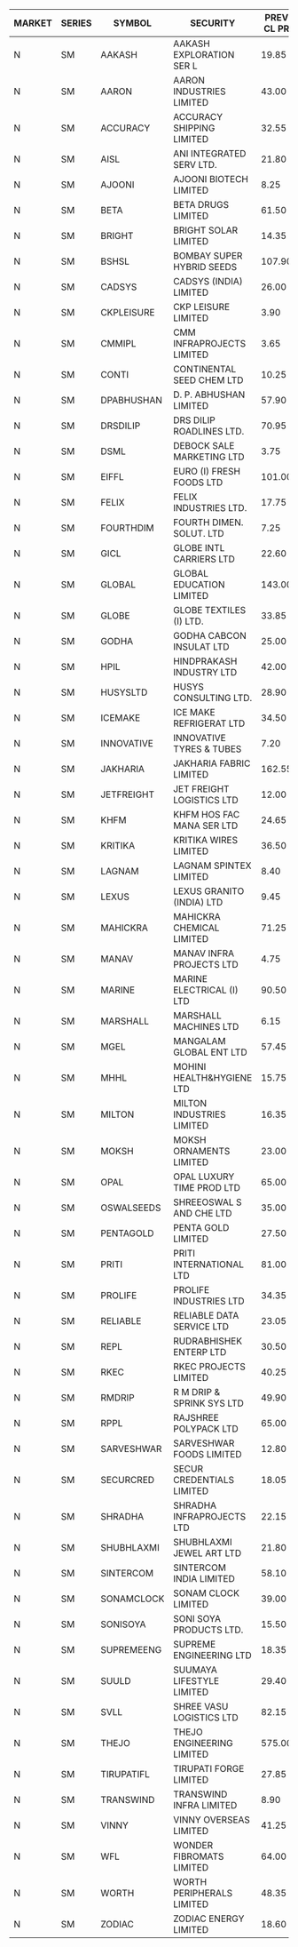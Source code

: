 


| MARKET | SERIES | SYMBOL | SECURITY | PREV CL PR | OPEN PRICE | HIGH PRICE | LOW PRICE | CLOSE PRICE | NET TRDVAL | NET TRDQTY | CORP IND | HI 52 WK | LO 52 WK |
| ----- | ----- | ----- | ----- | ----- | ----- | ----- | ----- | ----- | ----- | ----- | ----- | ----- | ----- |
| N | SM | AAKASH | AAKASH EXPLORATION SER L | 19.85 | 20.80 | 20.80 | 20.80 | 20.80 | 62400.00 | 3000 |  | 87.80 | 13.95 |
| N | SM | AARON | AARON INDUSTRIES LIMITED | 43.00 | 43.35 | 43.35 | 43.35 | 43.35 | 143055.00 | 3300 |  | 53.50 | 40.00 |
| N | SM | ACCURACY | ACCURACY SHIPPING LIMITED | 32.55 | 33.45 | 34.15 | 33.00 | 34.00 | 648400.00 | 19200 |  | 56.75 | 12.35 |
| N | SM | AISL | ANI INTEGRATED SERV LTD. | 21.80 | 20.75 | 20.75 | 20.75 | 20.75 | 24900.00 | 1200 |  | 41.75 | 14.30 |
| N | SM | AJOONI | AJOONI BIOTECH LIMITED | 8.25 | 8.30 | 8.35 | 7.90 | 8.35 | 163600.00 | 20000 |  | 14.45 | 6.35 |
| N | SM | BETA | BETA DRUGS LIMITED | 61.50 | 61.85 | 61.85 | 61.00 | 61.50 | 147480.00 | 2400 |  | 105.50 | 37.00 |
| N | SM | BRIGHT | BRIGHT SOLAR LIMITED | 14.35 | 14.50 | 14.50 | 13.65 | 13.65 | 255300.00 | 18000 |  | 19.90 | 4.70 |
| N | SM | BSHSL | BOMBAY SUPER HYBRID SEEDS | 107.90 | 107.50 | 107.50 | 107.50 | 107.50 | 129000.00 | 1200 |  | 134.05 | 85.70 |
| N | SM | CADSYS | CADSYS (INDIA) LIMITED | 26.00 | 26.00 | 26.00 | 24.70 | 24.75 | 302900.00 | 12000 |  | 54.00 | 15.50 |
| N | SM | CKPLEISURE | CKP LEISURE LIMITED | 3.90 | 3.90 | 3.90 | 3.90 | 3.90 | 46800.00 | 12000 |  | 7.55 | 3.30 |
| N | SM | CMMIPL | CMM INFRAPROJECTS LIMITED | 3.65 | 3.50 | 3.50 | 3.50 | 3.50 | 10500.00 | 3000 |  | 9.25 | 2.45 |
| N | SM | CONTI | CONTINENTAL SEED CHEM LTD | 10.25 | 9.75 | 10.60 | 9.75 | 10.60 | 200646.60 | 19998 |  | 102.20 | 9.10 |
| N | SM | DPABHUSHAN | D. P. ABHUSHAN LIMITED | 57.90 | 58.00 | 59.50 | 58.00 | 59.00 | 938000.00 | 16000 |  | 74.25 | 37.50 |
| N | SM | DRSDILIP | DRS DILIP ROADLINES LTD. | 70.95 | 73.00 | 73.00 | 70.95 | 70.95 | 3137200.00 | 43200 |  | 78.00 | 65.50 |
| N | SM | DSML | DEBOCK SALE MARKETING LTD | 3.75 | 3.60 | 3.60 | 3.60 | 3.60 | 21600.00 | 6000 |  | 8.45 | 3.55 |
| N | SM | EIFFL | EURO (I) FRESH FOODS LTD | 101.00 | 101.00 | 101.30 | 101.00 | 101.30 | 323640.00 | 3200 |  | 131.00 | 71.00 |
| N | SM | FELIX | FELIX INDUSTRIES LTD. | 17.75 | 18.40 | 18.60 | 18.40 | 18.55 | 222000.00 | 12000 |  | 18.60 | 10.80 |
| N | SM | FOURTHDIM | FOURTH DIMEN. SOLUT. LTD | 7.25 | 7.60 | 7.60 | 7.45 | 7.60 | 90550.00 | 12000 |  | 24.00 | 5.30 |
| N | SM | GICL | GLOBE INTL CARRIERS LTD | 22.60 | 21.90 | 21.90 | 21.90 | 21.90 | 131400.00 | 6000 |  | 22.60 | 14.20 |
| N | SM | GLOBAL | GLOBAL EDUCATION LIMITED | 143.00 | 145.00 | 145.00 | 142.65 | 142.65 | 287650.00 | 2000 |  | 145.00 | 41.20 |
| N | SM | GLOBE | GLOBE TEXTILES (I) LTD. | 33.85 | 35.50 | 35.50 | 35.50 | 35.50 | 1775000.00 | 50000 |  | 35.50 | 18.00 |
| N | SM | GODHA | GODHA CABCON INSULAT LTD | 25.00 | 23.75 | 23.75 | 23.75 | 23.75 | 95000.00 | 4000 |  | 30.85 | 10.95 |
| N | SM | HPIL | HINDPRAKASH INDUSTRY LTD | 42.00 | 42.50 | 42.50 | 42.50 | 42.50 | 127500.00 | 3000 |  | 42.50 | 40.20 |
| N | SM | HUSYSLTD | HUSYS CONSULTING LTD. | 28.90 | 28.90 | 28.90 | 28.10 | 28.10 | 114000.00 | 4000 |  | 38.00 | 20.50 |
| N | SM | ICEMAKE | ICE MAKE REFRIGERAT LTD | 34.50 | 33.20 | 33.20 | 33.05 | 33.05 | 132500.00 | 4000 |  | 75.00 | 25.65 |
| N | SM | INNOVATIVE | INNOVATIVE TYRES & TUBES | 7.20 | 6.85 | 6.85 | 6.85 | 6.85 | 143850.00 | 21000 |  | 17.75 | 5.40 |
| N | SM | JAKHARIA | JAKHARIA FABRIC LIMITED | 162.55 | 160.00 | 160.00 | 160.00 | 160.00 | 384000.00 | 2400 |  | 207.00 | 160.00 |
| N | SM | JETFREIGHT | JET FREIGHT LOGISTICS LTD | 12.00 | 12.00 | 12.00 | 12.00 | 12.00 | 48000.00 | 4000 |  | 24.20 | 11.90 |
| N | SM | KHFM | KHFM HOS FAC MANA SER LTD | 24.65 | 24.95 | 25.00 | 24.95 | 25.00 | 149850.00 | 6000 |  | 36.40 | 22.20 |
| N | SM | KRITIKA | KRITIKA WIRES LIMITED | 36.50 | 36.50 | 37.00 | 36.00 | 37.00 | 1314000.00 | 36000 |  | 37.00 | 32.00 |
| N | SM | LAGNAM | LAGNAM SPINTEX LIMITED | 8.40 | 8.80 | 8.80 | 8.80 | 8.80 | 52800.00 | 6000 |  | 14.20 | 7.05 |
| N | SM | LEXUS | LEXUS GRANITO (INDIA) LTD | 9.45 | 9.90 | 9.90 | 9.90 | 9.90 | 79200.00 | 8000 |  | 21.40 | 4.55 |
| N | SM | MAHICKRA | MAHICKRA CHEMICAL LIMITED | 71.25 | 72.45 | 74.00 | 72.45 | 74.00 | 437475.00 | 6000 |  | 93.50 | 50.15 |
| N | SM | MANAV | MANAV INFRA PROJECTS LTD | 4.75 | 4.95 | 4.95 | 4.95 | 4.95 | 19800.00 | 4000 |  | 6.00 | 4.25 |
| N | SM | MARINE | MARINE ELECTRICAL (I) LTD | 90.50 | 90.00 | 91.95 | 86.75 | 91.95 | 1087900.00 | 12000 |  | 123.00 | 78.00 |
| N | SM | MARSHALL | MARSHALL MACHINES LTD | 6.15 | 5.85 | 5.85 | 5.85 | 5.85 | 175500.00 | 30000 |  | 24.45 | 5.35 |
| N | SM | MGEL | MANGALAM GLOBAL ENT LTD | 57.45 | 57.50 | 57.50 | 57.50 | 57.50 | 115000.00 | 2000 |  | 58.30 | 51.05 |
| N | SM | MHHL | MOHINI HEALTH&HYGIENE LTD | 15.75 | 16.50 | 16.50 | 15.35 | 16.50 | 337950.00 | 21000 |  | 22.40 | 11.35 |
| N | SM | MILTON | MILTON INDUSTRIES LIMITED | 16.35 | 15.70 | 15.70 | 15.70 | 15.70 | 69080.00 | 4400 |  | 16.35 | 7.00 |
| N | SM | MOKSH | MOKSH ORNAMENTS LIMITED | 23.00 | 23.00 | 23.00 | 23.00 | 23.00 | 276000.00 | 12000 |  | 34.65 | 18.45 |
| N | SM | OPAL | OPAL LUXURY TIME PROD LTD | 65.00 | 53.00 | 53.00 | 53.00 | 53.00 | 53000.00 | 1000 |  | 120.00 | 53.00 |
| N | SM | OSWALSEEDS | SHREEOSWAL S AND CHE LTD | 35.00 | 35.45 | 35.55 | 35.00 | 35.50 | 847400.00 | 24000 |  | 36.40 | 19.95 |
| N | SM | PENTAGOLD | PENTA GOLD LIMITED | 27.50 | 26.50 | 26.50 | 26.50 | 26.50 | 159000.00 | 6000 |  | 43.75 | 23.70 |
| N | SM | PRITI | PRITI INTERNATIONAL LTD | 81.00 | 81.00 | 81.00 | 81.00 | 81.00 | 1425600.00 | 17600 |  | 104.90 | 63.25 |
| N | SM | PROLIFE | PROLIFE INDUSTRIES LTD | 34.35 | 32.65 | 36.00 | 32.65 | 32.65 | 401850.00 | 12000 |  | 36.00 | 24.65 |
| N | SM | RELIABLE | RELIABLE DATA SERVICE LTD | 23.05 | 24.20 | 24.20 | 24.20 | 24.20 | 58080.00 | 2400 |  | 36.40 | 19.95 |
| N | SM | REPL | RUDRABHISHEK ENTERP LTD | 30.50 | 30.60 | 32.00 | 30.60 | 32.00 | 373050.00 | 12000 |  | 42.20 | 20.60 |
| N | SM | RKEC | RKEC PROJECTS LIMITED | 40.25 | 41.45 | 44.85 | 41.45 | 43.95 | 516600.00 | 12000 |  | 66.65 | 26.20 |
| N | SM | RMDRIP | R M DRIP & SPRINK SYS LTD | 49.90 | 47.50 | 52.10 | 47.50 | 52.10 | 199200.00 | 4000 |  | 59.15 | 13.00 |
| N | SM | RPPL | RAJSHREE POLYPACK LTD | 65.00 | 63.00 | 64.90 | 61.75 | 64.90 | 251850.00 | 4000 |  | 118.00 | 47.75 |
| N | SM | SARVESHWAR | SARVESHWAR FOODS LIMITED | 12.80 | 12.20 | 13.20 | 12.20 | 13.20 | 99200.00 | 8000 |  | 42.50 | 8.45 |
| N | SM | SECURCRED | SECUR CREDENTIALS LIMITED | 18.05 | 18.05 | 18.05 | 18.05 | 18.05 | 43320.00 | 2400 |  | 95.00 | 12.15 |
| N | SM | SHRADHA | SHRADHA INFRAPROJECTS LTD | 22.15 | 21.25 | 23.25 | 21.25 | 23.25 | 134500.00 | 6000 |  | 52.15 | 21.25 |
| N | SM | SHUBHLAXMI | SHUBHLAXMI JEWEL ART LTD | 21.80 | 21.20 | 21.20 | 20.75 | 20.95 | 147250.00 | 7000 |  | 209.50 | 20.35 |
| N | SM | SINTERCOM | SINTERCOM INDIA LIMITED | 58.10 | 59.05 | 60.00 | 59.00 | 59.95 | 595800.00 | 10000 |  | 81.00 | 35.55 |
| N | SM | SONAMCLOCK | SONAM CLOCK LIMITED | 39.00 | 39.25 | 39.75 | 39.25 | 39.60 | 711000.00 | 18000 |  | 41.40 | 30.80 |
| N | SM | SONISOYA | SONI SOYA PRODUCTS LTD. | 15.50 | 16.25 | 16.25 | 16.25 | 16.25 | 390000.00 | 24000 |  | 25.15 | 4.90 |
| N | SM | SUPREMEENG | SUPREME ENGINEERING LTD | 18.35 | 19.00 | 19.00 | 17.45 | 17.90 | 578200.00 | 32000 |  | 42.00 | 13.20 |
| N | SM | SUULD | SUUMAYA LIFESTYLE LIMITED | 29.40 | 28.00 | 30.75 | 27.95 | 30.75 | 693600.00 | 24000 |  | 41.00 | 17.55 |
| N | SM | SVLL | SHREE VASU LOGISTICS LTD | 82.15 | 80.90 | 80.90 | 80.90 | 80.90 | 80900.00 | 1000 |  | 126.95 | 70.00 |
| N | SM | THEJO | THEJO ENGINEERING LIMITED | 575.00 | 565.10 | 580.00 | 565.00 | 579.90 | 457980.00 | 800 |  | 607.70 | 350.55 |
| N | SM | TIRUPATIFL | TIRUPATI FORGE LIMITED | 27.85 | 28.00 | 28.00 | 28.00 | 28.00 | 89600.00 | 3200 |  | 50.10 | 25.55 |
| N | SM | TRANSWIND | TRANSWIND INFRA LIMITED | 8.90 | 9.30 | 9.30 | 9.30 | 9.30 | 372000.00 | 40000 |  | 9.30 | 2.85 |
| N | SM | VINNY | VINNY OVERSEAS LIMITED | 41.25 | 41.50 | 41.50 | 41.50 | 41.50 | 124500.00 | 3000 |  | 43.00 | 32.90 |
| N | SM | WFL | WONDER FIBROMATS LIMITED | 64.00 | 61.10 | 61.10 | 61.00 | 61.00 | 293120.00 | 4800 |  | 100.00 | 58.70 |
| N | SM | WORTH | WORTH PERIPHERALS LIMITED | 48.35 | 47.50 | 47.50 | 45.20 | 46.05 | 692775.00 | 15000 |  | 59.00 | 29.75 |
| N | SM | ZODIAC | ZODIAC ENERGY LIMITED | 18.60 | 19.50 | 19.50 | 19.50 | 19.50 | 78000.00 | 4000 |  | 30.50 | 11.25 |



